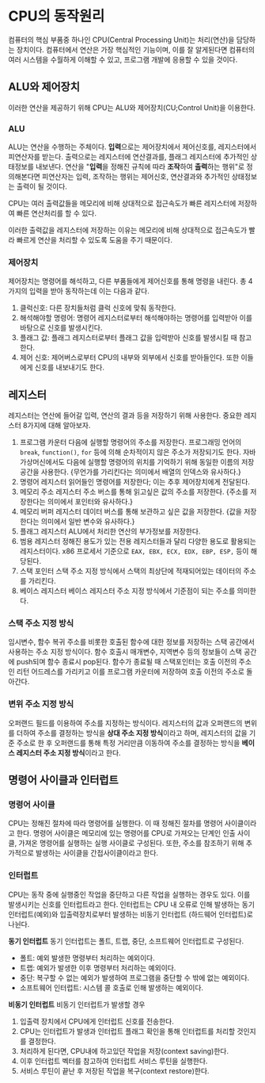 # CPU의 동작원리
컴퓨터의 핵심 부품중 하나인 CPU(Central Processing Unit)는 처리(연산)을 담당하는 장치이다. 컴퓨터에서 연산은 가장 핵심적인 기능이며, 이를 잘 알게된다면 컴퓨터의 여러 시스템을 수월하게 이해할 수 있고, 프로그램 개발에 응용할 수 있을 것이다.

## ALU와 제어장치
이러한 연산을 제공하기 위해 CPU는 ALU와 제어장치(CU;Control Unit)을 이용한다.

### ALU
ALU는 연산을 수행하는 주체이다. **입력**으로는 제어장치에서 제어신호를, 레지스터에서 피연산자를 받는다. 출력으로는 레지스터에 연산결과를, 플래그 레지스터에 추가적인 상태정보를 내보낸다. 연산을 "**입력**을 정해진 규칙에 따라 **조작**하여 **출력**하는 행위"로 정의해본다면 피연산자는 입력, 조작하는 행위는 제어신호, 연산결과와 추가적인 상태정보는 출력이 될 것이다.

CPU는 여러 출력값들을 메모리에 비해 상대적으로 접근속도가 빠른 레지스터에 저장하여 빠른 연산처리를 할 수 있다.

이러한 출력값을 레지스터에 저장하는 이유는 메모리에 비해 상대적으로 접근속도가 빨라 빠르게 연산을 처리할 수 있도록 도움을 주기 때문이다.

### 제어장치
제어장치는 명령어를 해석하고, 다른 부품들에게 제어신호를 통해 명령을 내린다. 총 4가지의 입력을 받아 동작하는데 이는 다음과 같다.
1. 클럭신호: 다른 장치들처럼 클럭 신호에 맞춰 동작한다.
2. 해석해야할 명령어: 명령어 레지스터로부터 해석해야하는 명령어를 입력받아 이를 바탕으로 신호를 발생시킨다.
3. 플래그 값: 플래그 레지스터로부터 플래그 값을 입력받아 신호를 발생시킬 때 참고한다.
4. 제어 신호: 제어버스로부터 CPU의 내부와 외부에서 신호를 받아들인다. 또한 이들에게 신호를 내보내기도 한다.

## 레지스터
레지스터는 연산에 들어갈 입력, 연산의 결과 등을 저장하기 위해 사용한다. 중요한 레지스터 8가지에 대해 알아보자.

1. 프로그램 카운터
다음에 실행할 명령어의 주소를 저장한다. 프로그래밍 언어의 `break`, `function()`, `for` 등에 의해 순차적이지 않은 주소가 저장되기도 한다. 자바 가상머신에서도 다음에 실행할 명령어의 위치를 기억하기 위해 동일한 이름의 저장공간을 사용한다. {무언가를 가리킨다는 의미에서 배열의 인덱스와 유사하다.}
2. 명령어 레지스터
읽어들인 명령어를 저장한다; 이는 추후 제어장치에게 전달된다.
3. 메모리 주소 레지스터
주소 버스를 통해 읽고싶은 값의 주소를 저장한다. {주소를 저장한다는 의미에서 포인터와 유사하다.}
4. 메모리 버퍼 레지스터
데이터 버스를 통해 보관하고 싶은 값을 저장한다. {값을 저장한다는 의미에서 일반 변수와 유사하다.}
5. 플래그 레지스터
ALU에서 처리한 연산의 부가정보를 저장한다.
6. 범용 레지스터
정해진 용도가 있는 전용 레지스터들과 달리 다양한 용도로 활용되는 레지스터이다. x86 프로세서 기준으로 `EAX, EBX, ECX, EDX, EBP, ESP,` 등이 해당된다.
7. 스택 포인터
스택 주소 지정 방식에서 스택의 최상단에 적재되어있는 데이터의 주소를 가리킨다.
8. 베이스 레지스터
베이스 레지스터 주소 지정 방식에서 기준점이 되는 주소를 의미한다.

### 스택 주소 지정 방식
임시변수, 함수 복귀 주소를 비롯한 호출된 함수에 대한 정보를 저장하는 스택 공간에서 사용하는 주소 지정 방식이다. 함수 호출시 매개변수, 지역변수 등의 정보들이 스택 공간에 push되며 함수 종료시 pop된다. 함수가 종료될 때 스택포인터는 호출 이전의 주소인 리턴 어드레스를 가리키고 이를 프로그램 카운터에 저장하여 호출 이전의 주소로 돌아간다.

### 변위 주소 지정 방식
오퍼랜드 필드를 이용하여 주소를 지정하는 방식이다. 
레지스터의 값과 오퍼랜드의 변위를 더하여 주소를 결정하는 방식을 **상대 주소 지정 방식**이라고 하며, 레지스터의 값을 기준 주소로 한 후 오퍼랜드를 통해 특정 거리만큼 이동하여 주소를 결정하는 방식을 **베이스 레지스터 주소 지정 방식**이라고 한다.


## 명령어 사이클과 인터럽트
### 명령어 사이클
CPU는 정해진 절차에 따라 명령어를 실행한다. 이 때 정해진 절차를 명령어 사이클이라고 한다. 명령어 사이클은 메모리에 있는 명령어를 CPU로 가져오는 단계인 인출 사이클, 가져온 명령어를 실행하는 실행 사이클로 구성된다. 또한, 주소를 참조하기 위해 추가적으로 발생하는 사이클을 간접사이클이라고 한다.

### 인터럽트
CPU는 동작 중에 실행중인 작업을 중단하고 다른 작업을 실행하는 경우도 있다. 이를 발생시키는 신호를 인터럽트라고 한다. 인터럽트는 CPU 내 오류로 인해 발생하는 동기 인터럽트(예외)와 입출력장치로부터 발생하는 비동기 인터럽트 (하드웨어 인터럽트)로 나뉜다.

**동기 인터럽트**
동기 인터럽트는 폴트, 트랩, 중단, 소프트웨어 인터럽트로 구성된다.
- 폴트: 예외 발생한 명령부터 처리하는 예외이다.
- 트랩: 예외가 발생한 이후 명령부터 처리하는 예외이다.
- 중단: 복구할 수 없는 예외가 발생하여 프로그램을 중단할 수 밖에 없는 예외이다.
- 소프트웨어 인터럽트: 시스템 콜 호출로 인해 발생하는 예외이다.

**비동기 인터럽트**
비동기 인터럽트가 발생할 경우
1. 입출력 장치에서 CPU에게 인터럽트 신호를 전송한다.
2. CPU는 인터럽트가 발생과 인터럽트 플래그 확인을 통해 인터럽트를 처리할 것인지를 결정한다.
3. 처리하게 된다면, CPU내에 하고있던 작업을 저장(context saving)한다.
4. 이후 인터럽트 벡터를 참고하여 인터럽트 서비스 루틴을 실행한다.
5. 서비스 루틴이 끝난 후 저장된 작업을 복구(context restore)한다.
